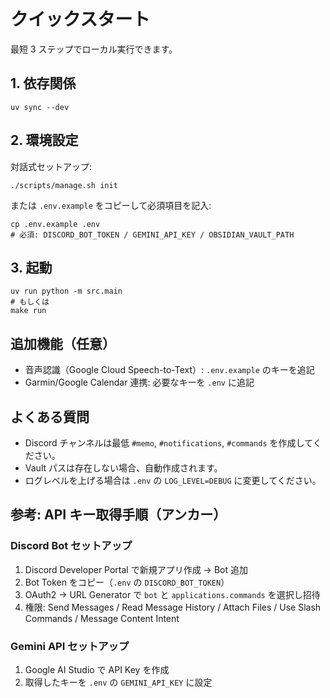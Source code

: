 # クイックスタート

最短 3 ステップでローカル実行できます。

## 1. 依存関係

```
uv sync --dev
```

## 2. 環境設定

対話式セットアップ:

```
./scripts/manage.sh init
```

または `.env.example` をコピーして必須項目を記入:

```
cp .env.example .env
# 必須: DISCORD_BOT_TOKEN / GEMINI_API_KEY / OBSIDIAN_VAULT_PATH
```

## 3. 起動

```
uv run python -m src.main
# もしくは
make run
```

## 追加機能（任意）

- 音声認識（Google Cloud Speech-to-Text）: `.env.example` のキーを追記
- Garmin/Google Calendar 連携: 必要なキーを `.env` に追記

## よくある質問

- Discord チャンネルは最低 `#memo`, `#notifications`, `#commands` を作成してください。
- Vault パスは存在しない場合、自動作成されます。
- ログレベルを上げる場合は `.env` の `LOG_LEVEL=DEBUG` に変更してください。

## 参考: API キー取得手順（アンカー）

<a id="discord-bot-setup"></a>
### Discord Bot セットアップ

1. Discord Developer Portal で新規アプリ作成 → Bot 追加
2. Bot Token をコピー（`.env` の `DISCORD_BOT_TOKEN`）
3. OAuth2 → URL Generator で `bot` と `applications.commands` を選択し招待
4. 権限: Send Messages / Read Message History / Attach Files / Use Slash Commands / Message Content Intent

<a id="gemini-api-setup"></a>
### Gemini API セットアップ

1. Google AI Studio で API Key を作成
2. 取得したキーを `.env` の `GEMINI_API_KEY` に設定
